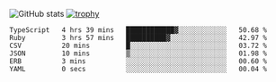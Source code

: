 ![GitHub stats](https://github-readme-stats.vercel.app/api?username=ksk001100&show_icons=true&theme=tokyonight)
[![trophy](https://github-profile-trophy.vercel.app/?username=ksk001100&theme=onedark)](https://github.com/ryo-ma/github-profile-trophy)

<!--START_SECTION:waka-->

```text
TypeScript   4 hrs 39 mins   ████████████▓░░░░░░░░░░░░   50.68 %
Ruby         3 hrs 57 mins   ██████████▓░░░░░░░░░░░░░░   42.97 %
CSV          20 mins         █░░░░░░░░░░░░░░░░░░░░░░░░   03.72 %
JSON         10 mins         ▒░░░░░░░░░░░░░░░░░░░░░░░░   01.98 %
ERB          3 mins          ░░░░░░░░░░░░░░░░░░░░░░░░░   00.60 %
YAML         0 secs          ░░░░░░░░░░░░░░░░░░░░░░░░░   00.04 %
```

<!--END_SECTION:waka-->
